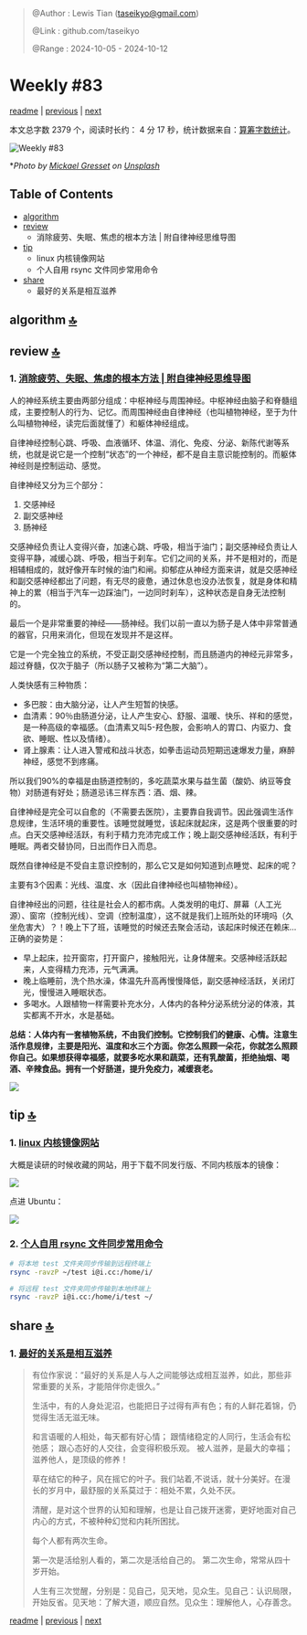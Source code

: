> @Author  : Lewis Tian (taseikyo@gmail.com)
>
> @Link    : github.com/taseikyo
>
> @Range   : 2024-10-05 - 2024-10-12

# Weekly #83

[readme](../README.md) | [previous](202410W1.md) | [next](202410W3.md)

本文总字数 2379 个，阅读时长约： 4 分 17 秒，统计数据来自：[算筹字数统计](http://www.xiqei.com/tools?p=tj)。

![](../images/2024/10/mickael-gresset-rg29IYzdPlo-unsplash.jpg "Weekly #83")

\**Photo by [Mickael Gresset](https://unsplash.com/@mickael?utm_content=creditCopyText&utm_medium=referral&utm_source=unsplash) on [Unsplash](https://unsplash.com/photos/topless-woman-lying-on-ground-while-holding-white-book-rg29IYzdPlo)*

## Table of Contents

- [algorithm](#algorithm-)
- [review](#review-)
	- 消除疲劳、失眠、焦虑的根本方法 | 附自律神经思维导图
- [tip](#tip-)
	- linux 内核镜像网站
	- 个人自用 rsync 文件同步常用命令
- [share](#share-)
	- 最好的关系是相互滋养

## algorithm [🔝](#weekly-83)

## review [🔝](#weekly-83)

### 1. [消除疲劳、失眠、焦虑的根本方法 | 附自律神经思维导图](https://www.jiemin.com/archives/1598.html)

人的神经系统主要由两部分组成：中枢神经与周围神经。中枢神经由脑子和脊髓组成，主要控制人的行为、记忆。而周围神经由自律神经（也叫植物神经，至于为什么叫植物神经，读完后面就懂了）和躯体神经组成。

自律神经控制心跳、呼吸、血液循环、体温、消化、免疫、分泌、新陈代谢等系统，也就是说它是一个控制“状态”的一个神经，都不是自主意识能控制的。而躯体神经则是控制运动、感觉。

自律神经又分为三个部分：

1. 交感神经
2. 副交感神经
3. 肠神经

交感神经负责让人变得兴奋，加速心跳、呼吸，相当于油门；副交感神经负责让人变得平静，减缓心跳、呼吸，相当于刹车。它们之间的关系，并不是相对的，而是相辅相成的，就好像开车时候的油门和闸。抑郁症从神经方面来讲，就是交感神经和副交感神经都出了问题，有无尽的疲惫，通过休息也没办法恢复，就是身体和精神上的累（相当于汽车一边踩油门，一边同时刹车），这种状态是自身无法控制的。

最后一个是非常重要的神经——肠神经。我们以前一直以为肠子是人体中非常普通的器官，只用来消化，但现在发现并不是这样。

它是一个完全独立的系统，不受正副交感神经控制，而且肠道内的神经元非常多，超过脊髓，仅次于脑子（所以肠子又被称为“第二大脑”）。

人类快感有三种物质：

- 多巴胺：由大脑分泌，让人产生短暂的快感。
- 血清素：90％由肠道分泌，让人产生安心、舒服、温暖、快乐、祥和的感觉，是一种高级的幸福感。（血清素又叫5-羟色胺，会影响人的胃口、内驱力、食欲、睡眠、性以及情绪）。
- 肾上腺素：让人进入警戒和战斗状态，如拳击运动员短期迅速爆发力量，麻醉神经，感觉不到疼痛。

所以我们90%的幸福是由肠道控制的，多吃蔬菜水果与益生菌（酸奶、纳豆等食物）对肠道有好处；肠道忌讳三样东西：酒、烟、辣。

自律神经是完全可以自愈的（不需要去医院），主要靠自我调节。因此强调生活作息规律，生活环境的重要性。该睡觉就睡觉，该起床就起床，这是两个很重要的时点。白天交感神经活跃，有利于精力充沛完成工作；晚上副交感神经活跃，有利于睡眠。两者交替协同，日出而作日入而息。

既然自律神经是不受自主意识控制的，那么它又是如何知道到点睡觉、起床的呢？

主要有3个因素：光线、温度、水（因此自律神经也叫植物神经）。

自律神经出的问题，往往是社会人的都市病。人类发明的电灯、屏幕（人工光源）、窗帘（控制光线）、空调（控制温度），这不就是我们上班所处的环境吗（久坐危害大）？！晚上下了班，该睡觉的时候还去聚会活动，该起床时候还在赖床...正确的姿势是：

- 早上起床，拉开窗帘，打开窗户，接触阳光，让身体醒来。交感神经活跃起来，人变得精力充沛，元气满满。
- 晚上临睡前，洗个热水澡，体温先升高再慢慢降低，副交感神经活跃，关闭灯光，慢慢进入睡眠状态。
- 多喝水。人跟植物一样需要补充水分，人体内的各种分泌系统分泌的体液，其实都离不开水，水是基础。

**总结：人体内有一套植物系统，不由我们控制。它控制我们的健康、心情。注意生活作息规律，主要是阳光、温度和水三个方面。你怎么照顾一朵花，你就怎么照顾你自己。如果想获得幸福感，就要多吃水果和蔬菜，还有乳酸菌，拒绝抽烟、喝酒、辛辣食品。拥有一个好肠道，提升免疫力，减缓衰老。**

![](../images/2024/10/2021-08-07-20.46.24.png)

## tip [🔝](#weekly-83)

### 1. [linux 内核镜像网站](https://renwole.com/)

大概是读研的时候收藏的网站，用于下载不同发行版、不同内核版本的镜像：

![](../images/2024/10/renwole-home.jpg)

点进 Ubuntu：

![](../images/2024/10/renwole-home-ubuntu.jpg)

### 2. [个人自用 rsync 文件同步常用命令](https://blog.saop.cc/p/30664)

```Bash
# 将本地 test 文件夹同步传输到远程终端上
rsync -ravzP ~/test i@i.cc:/home/i/

# 将远程 test 文件夹同步传输到本地终端上
rsync -ravzP i@i.cc:/home/i/test ~/
```

## share [🔝](#weekly-83)

### 1. [最好的关系是相互滋养](https://www.jiemin.com/archives/1752.html)

> 有位作家说：“最好的关系是人与人之间能够达成相互滋养，如此，那些非常重要的关系，才能陪伴你走很久。”
>
> 生活中，有的人身处泥沼，也能把日子过得有声有色；有的人鲜花着锦，仍觉得生活无滋无味。
>
> 和言语暖的人相处，每天都有好心情；
> 跟情绪稳定的人同行，生活会有松弛感；
> 跟心态好的人交往，会变得积极乐观。
> 被人滋养，是最大的幸福；滋养他人，是顶级的修养！
>
> 草在结它的种子，风在摇它的叶子。我们站着,不说话，就十分美好。在漫长的岁月中，最舒服的关系莫过于：相处不累，久处不厌。
>
> 清醒，是对这个世界的认知和理解，也是让自己拨开迷雾，更好地面对自己内心的方式，不被种种幻觉和内耗所困扰。
>
> 每个人都有两次生命。
>
> 第一次是活给别人看的，第二次是活给自己的。
> 第二次生命，常常从四十岁开始。
>
> 人生有三次觉醒，分别是：见自己，见天地，见众生。见自己：认识局限，开始反省。见天地：了解大道，顺应自然。见众生：理解他人，心存善念。

[readme](../README.md) | [previous](202410W1.md) | [next](202410W3.md)
